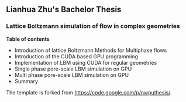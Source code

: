 ## Lianhua Zhu's Bachelor Thesis

### Lattice Boltzmann simulation of flow in complex geometries

**Table of contents**

* Introduction of lattice Boltzmann Methods for Multiphase flows
* Introduction of the CUDA based GPU programming
* Implementation of LBM using CUDA for regular geometries
* Single phase pore-scale LBM simulation on GPU
* Multi phase pore-scale LBM simulation on GPU
* Summary

The template is forked from https://code.google.com/p/nwputhesis/.
